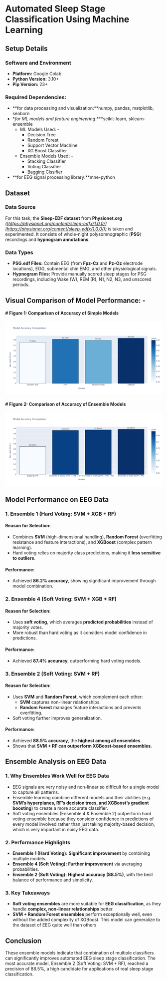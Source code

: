 # **Automated Sleep Stage Classification Using Machine Learning**

## **Setup Details**

### **Software and Environment**

* **Platform:** Google Colab  
* **Python Version:** 3.10+  
* **Pip Version:** 23+

### **Required Dependencies:**

* **for data processing and visualization:**numpy, pandas, matplotlib, seaborn   
* **for ML models and feature engineering*:***scikit-learn, sklearn-ensemble  
  * ML Models Used: \-  
    * Decision Tree  
    * Random Forest  
    * Support Vector Machine  
    * XG Boost Classifier  
  * Ensemble Models Used: \-  
    * Stacking Classifier  
    * Voting Classifier  
    * Bagging Clssifier  
* **for EEG signal processing library:**mne-python

## **Dataset**

### **Data Source**

For this task, the **Sleep-EDF dataset** from **Physionet.org** *([https://physionet.org/content/sleep-edfx/1.0.0/](https://physionet.org/content/sleep-edfx/1.0.0/))* is taken and experimented. It consists of whole-night polysomnographic (**PSG**) recordings and **hypnogram annotations**.

### **Data Types**

* **PSG.edf Files:** Contain EEG (from **Fpz-Cz** and **Pz-Oz** electrode locations), EOG, submental chin EMG, and other physiological signals.  
* **Hypnogram Files:** Provide manually scored sleep stages for PSG recordings, including Wake (W), REM (R), N1, N2, N3, and unscored periods.

## **Visual Comparison of Model Performance: \-**

####  **\# Figure 1: Comparison of Accuracy of Simple Models**

#### ![](Results/Comparison/EEG_ML_Model_Comparison.png)

#### **\# Figure 2: Comparison of Accuracy of Ensemble Models**

#### ![](Results/Comparison/EEG_Ensemble_Model_Comparison.png)

## **Model Performance on EEG Data**

### **1\. Ensemble 1 (Hard Voting: SVM \+ XGB \+ RF)**

#### **Reason for Selection:**

* Combines **SVM** (high-dimensional handling), **Random Forest** (overfitting resistance and feature interactions), and **XGBoost** (complex pattern learning).  
* Hard voting relies on majority class predictions, making it **less sensitive to outliers**.

#### **Performance:**

* Achieved **86.2% accuracy**, showing significant improvement through model combination.

### **2\. Ensemble 4 (Soft Voting: SVM \+ XGB \+ RF)**

#### **Reason for Selection:**

* Uses **soft voting**, which averages **predicted probabilities** instead of majority votes.  
* More robust than hard voting as it considers model confidence in predictions.

#### **Performance:**

* Achieved **87.4% accuracy**, outperforming hard voting models.

### **3\. Ensemble 2 (Soft Voting: SVM \+ RF)**

#### **Reason for Selection:**

* Uses **SVM** and **Random Forest**, which complement each other:  
  * **SVM** captures non-linear relationships.  
  * **Random Forest** manages feature interactions and prevents overfitting.  
* Soft voting further improves generalization.

#### **Performance:**

* Achieved **88.5% accuracy**, the **highest among all ensembles**.  
* Shows that **SVM \+ RF can outperform XGBoost-based ensembles**.

## **Ensemble Analysis on EEG Data**

### **1\. Why Ensembles Work Well for EEG Data**

* EEG signals are very noisy and non-linear so difficult for a single model to capture all patterns.  
* Ensemble learning combine different models and their abilities (e.g. **SVM’s hyperplanes, RF’s decision trees, and XGBoost’s gradient boosting**) to create a more accurate classifier.  
* Soft voting ensembles (Ensemble 4 & Ensemble 2\) outperform hard voting ensemble because they consider confidence in predictions of every model involved rather than just taking majority-based decision, which is very important in noisy EEG data.

### **2\. Performance Highlights**

* **Ensemble 1 (Hard Voting):** **Significant improvement** by combining multiple models.  
* **Ensemble 4 (Soft Voting):** **Further improvement** via averaging probabilities.  
* **Ensemble 2 (Soft Voting):** **Highest accuracy (88.5%)**, with the best balance of performance and simplicity.

### **3\. Key Takeaways**

* **Soft voting ensembles** are more suitable for **EEG classification**, as they handle **complex, non-linear relationships** better.  
* **SVM \+ Random Forest ensembles** perform exceptionally well, even without the added complexity of XGBoost. This model can generalize to the dataset of EEG quite well than others


## **Conclusion**

These ensemble models indicate that combination of multiple classifiers can significantly improves automated EEG sleep stage classification. The most accurate model, Ensemble 2 (Soft Voting: SVM \+ RF), reached a precision of 88.5%, a high candidate for applications of real sleep stage classification.
